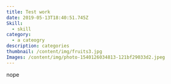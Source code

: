 ```yaml
---
title: Test work
date: 2019-05-13T18:40:51.745Z
Skill:
  - skill
category:
  - a cateogry
description: categories
thumbnail: /content/img/fruits3.jpg
Images: /content/img/photo-1540126034813-121bf29033d2.jpeg
---
```

nope

